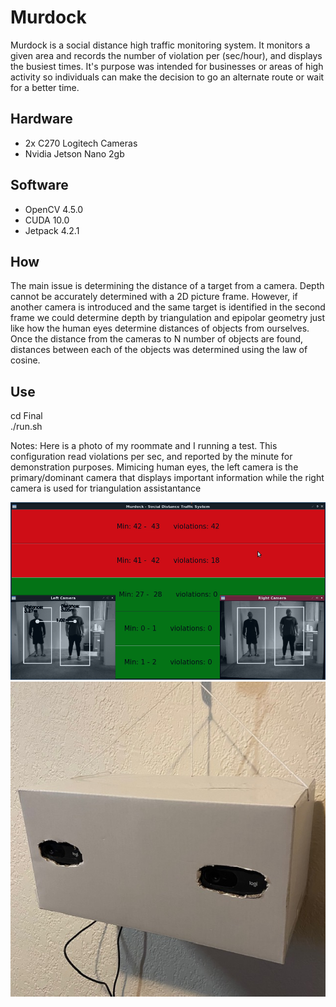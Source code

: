 # Murdock

Murdock is a social distance high traffic monitoring system. It monitors a given area and records the number of violation per (sec/hour), and displays the busiest times. It's purpose was intended for businesses or areas of high activity so individuals can make the decision to go an alternate route or wait for a better time.


## Hardware 
  - 2x C270 Logitech Cameras
  - Nvidia Jetson Nano 2gb

## Software
  - OpenCV 4.5.0
  - CUDA 10.0
  - Jetpack 4.2.1

## How
  The main issue is determining the distance of a target from a camera. Depth cannot be accurately determined with a 2D picture frame. However, if another camera is introduced and the same target is identified in the second frame we could determine depth by triangulation and epipolar geometry just like how the human eyes determine distances of objects from ourselves.\
  Once the distance from the cameras to N number of objects are found, distances between each of the objects was determined using the law of cosine.
  

## Use

  cd Final\
  ./run.sh

  Notes:
  Here is a photo of my roommate and I running a test. This configuration read violations per sec, and reported by the minute for demonstration purposes.
  Mimicing human eyes, the left camera is the primary/dominant camera that displays important information while the right camera is used for triangulation 
  assistantance 
  
  ![alt text](https://github.com/MarcoYbanez/Murdock/blob/main/Murdock_demo.png?raw=true)
  ![alt text](https://github.com/MarcoYbanez/Murdock/blob/main/system.jpg?raw=true)

